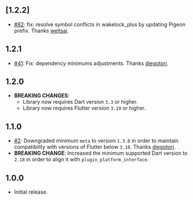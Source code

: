 ## [1.2.2]
* [#82](https://github.com/fluttercommunity/wakelock_plus/pull/82): fix: resolve symbol conflicts in wakelock_plus by updating Pigeon prefix. Thanks [weitsai](https://github.com/weitsai).

## 1.2.1
* [#41](https://github.com/fluttercommunity/wakelock_plus/pull/41): Fix: dependency minimums adjustments. Thanks [diegotori](https://github.com/diegotori).

## 1.2.0

* **BREAKING CHANGES**:
    * Library now requires Dart version `3.3` or higher.
    * Library now requires Flutter version `3.19` or higher.

## 1.1.0

* [#2](https://github.com/fluttercommunity/wakelock_plus/pull/2): Downgraded minimum `meta` to version `1.3.0` in order to maintain compatibility with versions of Flutter below `3.10`. Thanks [diegotori](https://github.com/diegotori).
* **BREAKING CHANGE**: Increased the minimum supported Dart version to `2.18` in order to align it with `plugin_platform_interface`.

## 1.0.0

* Initial release.
